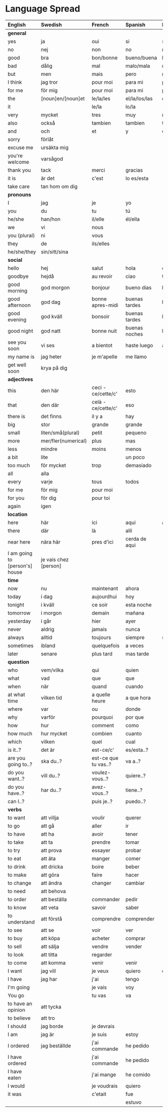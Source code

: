 # Language Spread

| English                        | Swedish               | French               | Spanish       | Portugese         | Italian         |
| :----------------------------- | :-------------------- | :------------------- | :------------ | :---------------- | :-------------- |
| **general**                    |                       |                      |               |                   |                 |
| yes                            | ja                    | oui                  | si            | si                | si              |
| no                             | nej                   | non                  | no            | nao               | no              |
| good                           | bra                   | bon/bonne            | bueno/buena   | bom/boa/bons/boas | buono           |
| bad                            | dålig                 | mal                  | malo/mala     | mau               | cattivo/cattiva |
| but                            | men                   | mais                 | pero          | mas(mash or mass) | ma              |
| I think                        | jag tror              | pour moi             | para mi       | para mim          | per me          |
| for me                         | för mig               | pour moi             | para mi       | para mim          | per me          |
| the                            | [noun]en/[noun]et     | le/la/les            | el/la/los/las | o/a/os/as         |                 |
| it                             |                       | le/la                | lo/la         |                   |                 |
| very                           | mycket                | tres                 | muy           | muito             | molto           |
| also                           | också                 | tambien              | tambien       | tambem            | anche           |
| and                            | och                   | et                   | y             | e                 | e               |
| sorry                          | förlåt                |                      |               |                   |                 |
| excuse me                      | ursäkta mig           |                      |               |                   |                 |
| you're welcome                 | varsågod              |                      |               |                   |                 |
| thank you                      | tack                  | merci                | gracias       |                   |                 |
| it is                          | är det                | c'est                | lo es/esta    |
| take care                      | tan hom om dig        |                      |
| **pronouns**                   |                       |                      |               |                   |                 |
| I                              | jag                   | je                   | yo            |                   |                 |
| you                            | du                    | tu                   | tú            |                   |                 |
| he/she                         | han/hon               | il/elle              | él/ella       |                   |                 |
| we                             | vi                    | nous                 |               |                   |                 |
| you (plural)                   | ni                    | vous                 |               |                   |                 |
| they                           | de                    | ils/elles            |               |                   |                 |
| he/she/they                    | sin/sitt/sina         |                      |               |
| **social**                     |                       |                      |               |                   |                 |
| hello                          | hej                   | salut                | hola          | ola               | ciao            |
| goodbye                        | hejdå                 | au revoir            | ciao          | tchau             | arrivederci     |
| good morning                   | god morgon            | bonjour              | bueno dias    | bom dia           | buongiorno      |
| good afternoon                 | god dag               | bonne apres-midi     | buenas tardes | boa tarde         | buon pomeriggio |
| good evening                   | god kväll             | bonsoir              | buenas tardes | boa tarde         | buona serata    |
| good night                     | god natt              | bonne nuit           | buenas noches | boa noite         | buona notte     |
| see you soon                   | vi ses                | a bientot            | haste luego   | ate logo          | a dopo          |
| my name is                     | jag heter             | je m'apelle          | me llamo      |                   |                 |
| get well soon                  | krya på dig           |                      |
| **adjectives**                 |                       |                      |               |                   |                 |
| this                           | den här               | ceci - ce/cette/c'   | esto          |                   |                 |
| that                           | den där               | celà - ce/cette/c'   | eso           |                   |                 |
| there is                       | det finns             | il y a               | hay           |
| big                            | stor                  | grande               | grande        |                   |                 |
| small                          | liten/små(plural)     | petit                | pequeno       |                   |                 |
| more                           | mer/fler(numerical)   | plus                 | mas           |                   |                 |
| less                           | mindre                | moins                | menos         |                   |                 |
| a bit                          | lite                  |                      | un poco       |                   |                 |
| too much                       | för mycket            | trop                 | demasiado     |                   | troppo          |
| all                            | alla                  |                      |               |                   |                 |
| every                          | varje                 | tous                 | todos         |                   |                 |
| for me                         | för mig               | pour moi             |               |                   |                 |
| for you                        | för dig               | pour toi             |               |                   |                 |
| again                          | igen                  |                      |
| **location**                   |                       |                      |               |                   |                 |
| here                           | här                   | ici                  | aqui          | aqui              | qui             |
| there                          | där                   | là                   | allí          |                   |                 |
| near here                      | nära här              | pres d'ici           | cerda de aqui |                   |                 |
| I am going to [person's] house | je vais chez [person] |                      |               |                   |                 |
| **time**                       |                       |                      |               |                   |                 |
| now                            | nu                    | maintenant           | ahora         |
| today                          | i dag                 | aujourdhui           | hoy           |
| tonight                        | i kväll               | ce soir              | esta noche    |
| tomorrow                       | i morgon              | demain               | mañana        |
| yesterday                      | i går                 | hier                 | ayer          |
| never                          | aldrig                | jamais               | nunca         |
| always                         | alltid                | toujours             | siempre       | sempre            | sempre          |
| sometimes                      | ibland                | quelquefois          | a veces       |                   |                 |
| later                          | senare                | plus tard            | mas tarde     |                   |                 |
| **question**                   |                       |                      |               |
| who                            | vem/vilka             | qui                  | quien         |
| what                           | vad                   | que                  | que           |
| when                           | när                   | quand                | cuando        |
| at what time                   | vilken tid            | a quelle heure       | a que hora    |
| where                          | var                   | ou                   | donde         |
| why                            | varför                | pourquoi             | por que       |
| how                            | hur                   | comment              | como          |
| how much                       | hur mycket            | combien              | cuanto        |
| which                          | vilken                | quel                 | cual          |
| is it..?                       | det är                | est-ce/c'            | es/esta..?    |
| are you going to..?            | ska du..?             | est-ce que tu vas..? | va a..?       |
| do you want..?                 | vill du..?            | voulez-vous..?       | quiere..?     |
| do you have..?                 | har du..?             | avez-vous..?         | tiene..?      |
| can I..?                       |                       | puis je..?           | puedo..?      |
| **verbs**                      |                       |                      |
| to want                        | att villja            | voulir               | querer        |
| to go                          | att gå                | aller                | ir            |
| to have                        | att ha                | avoir                | tener         |
| to take                        | att ta                | prendre              | tomar         |
| to try                         | att prova             | essayer              | probar        |
| to eat                         | att äta               | manger               | comer         |
| to drink                       | att dricka            | boire                | beber         |
| to make                        | att göra              | faire                | hacer         |
| to change                      | att ändra             | changer              | cambiar       |
| to need                        | att behova            |                      |               |
| to order                       | att beställa          | commander            | pedir         |
| to know                        | att veta              | savoir               | saber         |
| to understand                  | att förstå            | comprendre           | comprender    |
| to see                         | att se                | voir                 | ver           |
| to buy                         | att köpa              | acheter              | comprar       |
| to sell                        | att sälja             | vendre               | vender        |
| to look                        | att titta             | regarder             |               |
| to come                        | att komma             | venir                | venir         |
| I want                         | jag vill              | je veux              | quiero        | quero             |                 |
| I have                         | jag har               | j'ai                 | tengo         |
| I'm going                      |                       | je vais              | voy           |
| You go                         |                       | tu vas               | va            |
| to have an opinion             | att tycka             |                      |               |
| to believe                     | att tro               |                      |               |
| I should                       | jag borde             | je devrais           |               |
| I am                           | jag är                | je suis              | estoy         |
| I ordered                      | jag beställde         | j'ai commande        | he pedido     |
| I have ordered                 |                       | j'ai commande        | he pedido     |
| I have eaten                   |                       | j'ai mange           | he comido     |
| I would                        |                       | je voudrais          | quiero        |
| it was                         |                       | c'etait              | fue           |
|                                |                       |                      | estuvo        |
